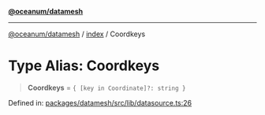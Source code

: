 [**@oceanum/datamesh**](../../README.md)

***

[@oceanum/datamesh](../../README.md) / [index](../README.md) / Coordkeys

# Type Alias: Coordkeys

> **Coordkeys** = `{ [key in Coordinate]?: string }`

Defined in: [packages/datamesh/src/lib/datasource.ts:26](https://github.com/oceanum-io/oceanum-js/blob/3690a65f9299651d3a3a5e315b93a4a92e341aa0/packages/datamesh/src/lib/datasource.ts#L26)
